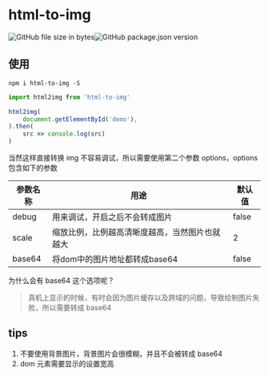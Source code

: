 # html-to-img

<img alt="GitHub file size in bytes" src="https://img.shields.io/github/size/zwmmm/html2img/dist/html2img.esm.js"><img alt="GitHub package.json version" src="https://img.shields.io/github/package-json/v/zwmmm/html2img">

## 使用

`npm i html-to-img -S`

```js
import html2img from 'html-to-img'

html2img(
    document.getElementById('demo'),
).then(
    src => console.log(src)
)
```

当然这样直接转换 img 不容易调试，所以需要使用第二个参数 options，options 包含如下的参数

|参数名称|用途|默认值|
|---|---|---|
|debug|用来调试，开启之后不会转成图片|false|
|scale|缩放比例，比例越高清晰度越高，当然图片也就越大|2|
|base64|将dom中的图片地址都转成base64|false|

为什么会有 base64 这个选项呢？

> 真机上显示的时候，有时会因为图片缓存以及跨域的问题，导致绘制图片失败，所以需要转成 base64

## tips

1. 不要使用背景图片，背景图片会很模糊，并且不会被转成 base64
2. dom 元素需要显示的设置宽高
